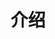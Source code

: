 <script setup>
import xiangxiao3 from './.vitepress/theme/components/me.vue'
</script>

# 介绍

<xiangxiao3 />